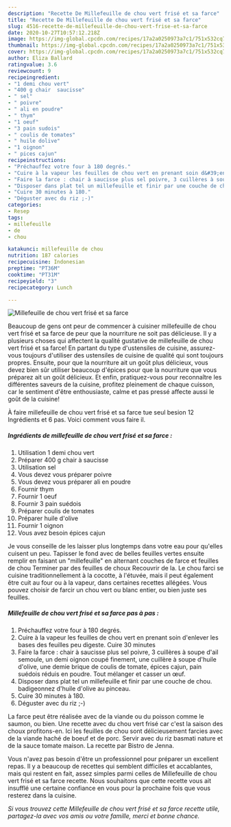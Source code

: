 ```yaml
---
description: "Recette De Millefeuille de chou vert frisé et sa farce"
title: "Recette De Millefeuille de chou vert frisé et sa farce"
slug: 4516-recette-de-millefeuille-de-chou-vert-frise-et-sa-farce
date: 2020-10-27T10:57:12.218Z
image: https://img-global.cpcdn.com/recipes/17a2a0250973a7c1/751x532cq70/millefeuille-de-chou-vert-frise-et-sa-farce-photo-principale-de-la-recette.jpg
thumbnail: https://img-global.cpcdn.com/recipes/17a2a0250973a7c1/751x532cq70/millefeuille-de-chou-vert-frise-et-sa-farce-photo-principale-de-la-recette.jpg
cover: https://img-global.cpcdn.com/recipes/17a2a0250973a7c1/751x532cq70/millefeuille-de-chou-vert-frise-et-sa-farce-photo-principale-de-la-recette.jpg
author: Eliza Ballard
ratingvalue: 3.6
reviewcount: 9
recipeingredient:
- "1 demi chou vert"
- "400 g chair  saucisse"
- " sel"
- " poivre"
- " ali en poudre"
- " thym"
- "1 oeuf"
- "3 pain sudois"
- " coulis de tomates"
- " huile dolive"
- "1 oignon"
- " pices cajun"
recipeinstructions:
- "Préchauffez votre four à 180 degrés."
- "Cuire à la vapeur les feuilles de chou vert en prenant soin d&#39;enlever les bases des feuilles peu digeste. Cuire 30 minutes"
- "Faire la farce : chair à saucisse plus sel poivre, 3 cuillères à soupe d&#39;ail semoule, un demi oignon coupé finement, une cuillère à soupe d&#39;huile d&#39;olive, une demie brique de coulis de tomate, épices cajun, pain suédois réduis en poudre. Tout mélanger et casser un œuf."
- "Disposer dans plat tel un millefeuille et finir par une couche de chou. badigeonnez d&#39;huile d&#39;olive au pinceau."
- "Cuire 30 minutes à 180."
- "Déguster avec du riz ;-)"
categories:
- Resep
tags:
- millefeuille
- de
- chou

katakunci: millefeuille de chou 
nutrition: 187 calories
recipecuisine: Indonesian
preptime: "PT36M"
cooktime: "PT31M"
recipeyield: "3"
recipecategory: Lunch

---
```



![Millefeuille de chou vert frisé et sa farce](https://img-global.cpcdn.com/recipes/17a2a0250973a7c1/751x532cq70/millefeuille-de-chou-vert-frise-et-sa-farce-photo-principale-de-la-recette.jpg)

Beaucoup de gens ont peur de commencer à cuisiner millefeuille de chou vert frisé et sa farce de peur que la nourriture ne soit pas délicieuse. Il y a plusieurs choses qui affectent la qualité gustative de millefeuille de chou vert frisé et sa farce! En partant du type d'ustensiles de cuisine, assurez-vous toujours d'utiliser des ustensiles de cuisine de qualité qui sont toujours propres. Ensuite, pour que la nourriture ait un goût plus délicieux, vous devez bien sûr utiliser beaucoup d'épices pour que la nourriture que vous préparez ait un goût délicieux. Et enfin, pratiquez-vous pour reconnaître les différentes saveurs de la cuisine, profitez pleinement de chaque cuisson, car le sentiment d'être enthousiaste, calme et pas pressé affecte aussi le goût de la cuisine!

<!--inarticleads1-->

À faire millefeuille de chou vert frisé et sa farce tue seul besion 12 Ingrédients et 6 pas. Voici comment vous faire il.

##### Ingrédients de millefeuille de chou vert frisé et sa farce :

1. Utilisation 1 demi chou vert
1. Préparer 400 g chair à saucisse
1. Utilisation  sel
1. Vous devez vous préparer  poivre
1. Vous devez vous préparer  ali en poudre
1. Fournir  thym
1. Fournir 1 oeuf
1. Fournir 3 pain suédois
1. Préparer  coulis de tomates
1. Préparer  huile d&#39;olive
1. Fournir 1 oignon
1. Vous avez besoin  épices cajun


Je vous conseille de les laisser plus longtemps dans votre eau pour qu&#39;elles cuisent un peu. Tapisser le fond avec de belles feuilles vertes ensuite remplir en faisant un &#34;millefeuille&#34; en alternant couches de farce et feuilles de chou Terminer par des feuilles de choux Recouvrir de la. Le chou farci se cuisine traditionnellement à la cocotte, à l&#39;étuvée, mais il peut également être cuit au four ou à la vapeur, dans certaines recettes allégées. Vous pouvez choisir de farcir un chou vert ou blanc entier, ou bien juste ses feuilles. 

<!--inarticleads2-->

##### Millefeuille de chou vert frisé et sa farce pas à pas :

1. Préchauffez votre four à 180 degrés.
1. Cuire à la vapeur les feuilles de chou vert en prenant soin d&#39;enlever les bases des feuilles peu digeste. Cuire 30 minutes
1. Faire la farce : chair à saucisse plus sel poivre, 3 cuillères à soupe d&#39;ail semoule, un demi oignon coupé finement, une cuillère à soupe d&#39;huile d&#39;olive, une demie brique de coulis de tomate, épices cajun, pain suédois réduis en poudre. Tout mélanger et casser un œuf.
1. Disposer dans plat tel un millefeuille et finir par une couche de chou. badigeonnez d&#39;huile d&#39;olive au pinceau.
1. Cuire 30 minutes à 180.
1. Déguster avec du riz ;-)


La farce peut être réalisée avec de la viande ou du poisson comme le saumon, ou bien. Une recette avec du chou vert frisé car c&#39;est la saison des choux profitons-en. Ici les feuilles de chou sont délicieusement farcies avec de la viande haché de boeuf et de porc. Servir avec du riz basmati nature et de la sauce tomate maison. La recette par Bistro de Jenna. 

<!--inarticleads1-->

<p>
Vous n'avez pas besoin d'être un professionnel pour préparer un excellent repas. Il y a beaucoup de recettes qui semblent difficiles et accablantes, mais qui restent en fait, assez simples parmi celles de Millefeuille de chou vert frisé et sa farce recette. Nous souhaitons que cette recette vous ait insufflé une certaine confiance en vous pour la prochaine fois que vous resterez dans la cuisine.
</p>

<p>
<i>Si vous trouvez cette Millefeuille de chou vert frisé et sa farce recette utile, partagez-la avec vos amis ou votre famille, merci et bonne chance.</i>
</p>

